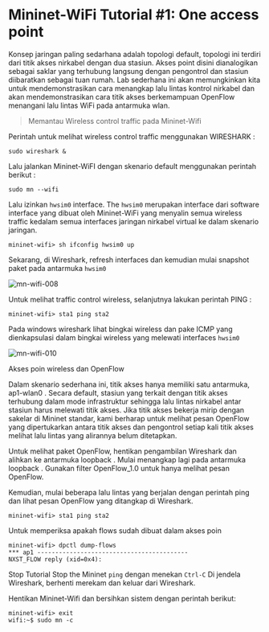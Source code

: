 # Mininet-WiFi Tutorial #1: One access point

Konsep jaringan paling sedarhana adalah topologi default, topologi ini terdiri dari titik akses nirkabel dengan dua stasiun. Akses point disini dianalogikan sebagai saklar yang terhubung langsung dengan pengontrol dan stasiun diibaratkan sebagai tuan rumah.
Lab sederhana ini akan memungkinkan kita untuk mendemonstrasikan cara menangkap lalu lintas kontrol nirkabel dan akan mendemonstrasikan cara titik akses berkemampuan OpenFlow menangani lalu lintas WiFi pada antarmuka wlan.

> Memantau Wireless control traffic pada Mininet-Wifi

Perintah untuk melihat wireless control traffic menggunakan WIRESHARK :
```
sudo wireshark &
```

Lalu jalankan Mininet-WiFI dengan skenario default menggunakan perintah berikut :

```
sudo mn --wifi
```
Lalu izinkan `hwsim0` interface. The `hwsim0` merupakan interface dari software interface yang dibuat oleh Mininet-WiFi yang menyalin semua wireless traffic kedalam semua interfaces jaringan nirkabel virtual ke dalam skenario jaringan. 

```
mininet-wifi> sh ifconfig hwsim0 up
```
Sekarang, di Wireshark, refresh interfaces dan kemudian mulai snapshot paket pada antarmuka `hwsim0` 

![mn-wifi-008](https://user-images.githubusercontent.com/91620434/193039839-82cf8a2b-ef73-47f4-a009-0bfdd638d005.png)

Untuk melihat traffic control wireless, selanjutnya lakukan perintah PING :
```
mininet-wifi> sta1 ping sta2
```
Pada windows wireshark lihat bingkai wireless dan pake ICMP yang dienkapsulasi dalam bingkai wireless yang melewati interfaces `hwsim0`

![mn-wifi-010](https://user-images.githubusercontent.com/91620434/193040182-f928fc9a-5f16-4027-a617-8594ace0880d.png)

Akses poin wireless dan OpenFlow

Dalam skenario sederhana ini, titik akses hanya memiliki satu antarmuka, ap1-wlan0 . Secara default, stasiun yang terkait dengan titik akses terhubung dalam mode infrastruktur sehingga lalu lintas nirkabel antar stasiun harus melewati titik akses. Jika titik akses bekerja mirip dengan sakelar di Mininet standar, kami berharap untuk melihat pesan OpenFlow yang dipertukarkan antara titik akses dan pengontrol setiap kali titik akses melihat lalu lintas yang alirannya belum ditetapkan.

Untuk melihat paket OpenFlow, hentikan pengambilan Wireshark dan alihkan ke antarmuka loopback . Mulai menangkap lagi pada antarmuka loopback . Gunakan filter OpenFlow_1.0 untuk hanya melihat pesan OpenFlow.

Kemudian, mulai beberapa lalu lintas yang berjalan dengan perintah ping dan lihat pesan OpenFlow yang ditangkap di Wireshark.

```
mininet-wifi> sta1 ping sta2 
```

Untuk memperiksa apakah flows sudah dibuat dalam akses poin

```
mininet-wifi> dpctl dump-flows
*** ap1 ------------------------------------------
NXST_FLOW reply (xid=0x4):
```

Stop Tutorial
Stop the Mininet `ping` dengan menekan `Ctrl-C`
Di jendela Wireshark, berhenti merekam dan keluar dari Wireshark.

Hentikan Mininet-Wifi dan bersihkan sistem dengan perintah berikut:
```
mininet-wifi> exit
wifi:~$ sudo mn -c
```
